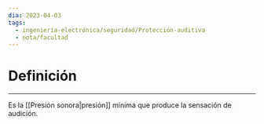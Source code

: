 ```yaml
---
dia: 2023-04-03
tags:
  - ingeniería-electrónica/seguridad/Protección-auditiva
  - nota/facultad
---
```

# Definición
---
Es la [[Presión sonora|presión]] mínima que produce la sensación de audición.